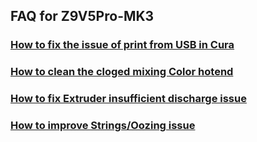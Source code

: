 ## FAQ for Z9V5Pro-MK3
### [How to fix the issue of print from USB in Cura](./issue_of_print_from_USB_in_Cura/readme.md)
### [How to clean the cloged mixing Color hotend](./How_to_clean_the_cloged_mixing_Color_hotend.pdf)
### [How to fix Extruder insufficient discharge issue](./Issue_of_Extruder_insufficient_discharge/readme.md)
### [How to improve Strings/Oozing issue](./Issue_of_strings_drawing/How_to_improve_Strings_or_Oozing_issue_of_mixing_color_hotend.pdf)